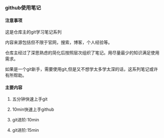 ### github使用笔记

#### 注意事项

这是仓库主的git学习笔记系列

内容来源包括但不限于官网，搜索，博客，个人经验等。

仓库主经过了深思熟虑的简化后按照层次组织了笔记。用尽量最少的知识满足使用需求。

如果是一个git新手，需要使用git,但是又不想学太多学太深的话，这系列笔记或许有所帮助。

#### 主要内容

1. 五分钟快速上手git

2. 10min快速上手github

3. git进阶:10min

4. git进阶:15min